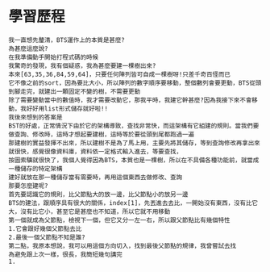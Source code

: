 學習歷程
====
    我一直想先釐清，BTS運作上的本質是甚麼?
    為甚麼這麼說?
    在我準備動手開始打程式碼的時候
    我驚奇的發現，我有個疑惑，我為甚麼要建一棵樹出來?
    本來[63,35,36,84,59,64]，只要任何陣列皆可自成一棵樹呀!只差千奇百怪而已
    它不像之前的sort，因為要比大小，所以陣列的數字順序要移動，整個數列會要更動，BTS從頭到腳走完，就建出一顆固定不變的樹，不需要更動
    除了需要變動當中的數值時，我才需要改動它，那我平時，我建它幹甚麼?因為我接下來不會移動，我好好用list形式儲存就好啦!!
    我後來想到的答案是
    BST的好處，正常情況下由於它的架構導致，查找非常快，而這架構有它組建的規則。當我們要做查詢、修改時，這時才想起要建樹，這時等於要從頭到尾都跑過一遍
    那建樹的實益發揮不出來，所以建樹不是為了馬上用，主要先將其儲存，等到查詢修改再拿出來就很快，感覺很像資料庫，資料依一定格式輸入進去，等要查找，
    按圖索驥就很快了，我個人覺得因為BTS，本質也是一棵樹，所以在不具備各種功能前，就當成一種儲存的特定架構
    建好就放在那一種儲存當有需要時，再用這個東西去做修改、查詢
    那要怎麼建呢?
    首先要認識它的規則，比父節點大的放一邊，比父節點小的放另一邊
    BTS的建法，跟順序具有很大的關係，index[1]，先丟進去去比，一開始沒有東西，沒有比它大，沒有比它小，甚至它是甚麼也不知道，所以它就不用移動
    第一個就成為父節點，檢視下一個，但它又分一左一右，所以跟父節點比有幾個特性
    1.它會跟好幾個父節點去比
    2.最後一個父節點不知是誰?
    第二點，我原本想說，我可以用這個方向切入，找到最後父節點的規律，我曾嘗試去找
    為避免跟上次一樣，很長，我簡短幾句講完
    1.
